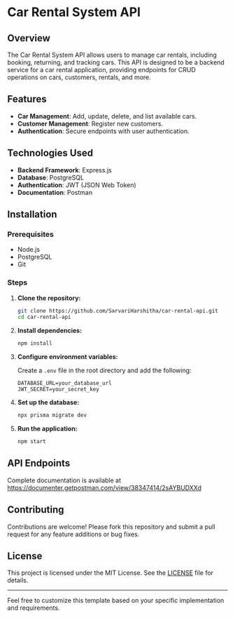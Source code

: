 # Car Rental System API

## Overview

The Car Rental System API allows users to manage car rentals, including booking, returning, and tracking cars. This API is designed to be a backend service for a car rental application, providing endpoints for CRUD operations on cars, customers, rentals, and more.

## Features

- **Car Management**: Add, update, delete, and list available cars.
- **Customer Management**: Register new customers.
- **Authentication**: Secure endpoints with user authentication.

## Technologies Used

- **Backend Framework**: Express.js 
- **Database**: PostgreSQL 
- **Authentication**: JWT (JSON Web Token)
- **Documentation**: Postman

## Installation

### Prerequisites

- Node.js 
- PostgreSQL 
- Git

### Steps

1. **Clone the repository:**

    ```bash
    git clone https://github.com/SarvariHarshitha/car-rental-api.git
    cd car-rental-api
    ```

2. **Install dependencies:**

      ```bash
      npm install
      ```

4. **Configure environment variables:**

    Create a `.env` file in the root directory and add the following:

    ```plaintext
    DATABASE_URL=your_database_url
    JWT_SECRET=your_secret_key
    ```

5. **Set up the database:**

      ```bash
      npx prisma migrate dev
      ```

6. **Run the application:**

      ```bash
      npm start
      ```

## API Endpoints
Complete documentation is available at https://documenter.getpostman.com/view/38347414/2sAYBUDXXd


## Contributing

Contributions are welcome! Please fork this repository and submit a pull request for any feature additions or bug fixes.

## License

This project is licensed under the MIT License. See the [LICENSE](LICENSE) file for details.

---

Feel free to customize this template based on your specific implementation and requirements.
